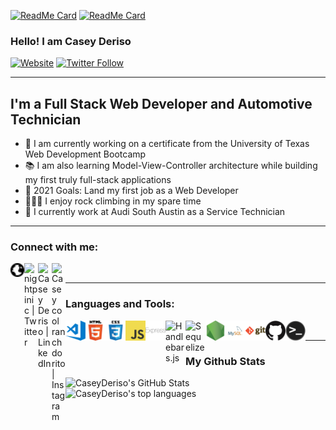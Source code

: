 [![ReadMe Card](https://github-readme-stats.vercel.app/api/pin/?username=CaseyDeriso&repo=Readme-Generator)](https://github.com/CaseyDeriso/Readme-generator)
[![ReadMe Card](https://github-readme-stats.vercel.app/api/pin/?username=JenniferFadare&repo=Wo-Ve-Mi)](https://github.com/JenniferFadare/Wo-Ve-Mi)

### Hello! I am Casey Deriso

[![Website](https://img.shields.io/website?label=My_portfolio&style=for-the-badge&url=http%3A%2F%2Fradiant-island-24187.herokuapp.com/)](http://www.caseyderiso.com)
[![Twitter Follow](https://img.shields.io/twitter/follow/nightpinic?color=1DA1F2&logo=twitter&style=for-the-badge)](https://twitter.com/intent/follow?original_referer=https%3A%2F%2Fgithub.com%2FCaseyDeriso&screen_name=nightpinic)

---

## I'm a Full Stack Web Developer and Automotive Technician

- 🌱 I am currently working on a certificate from the University of Texas Web Development Bootcamp
- 📚 I am also learning Model-View-Controller architecture while building my first truly full-stack applications 
- 🥅 2021 Goals: Land my first job as a Web Developer
- 🧗🏽‍♂️ I enjoy rock climbing in my spare time
- 🔧 I currently work at Audi South Austin as a Service Technician

---

### Connect with me:

[<img align="left" alt="My Portfolio" width="22px" src="https://raw.githubusercontent.com/iconic/open-iconic/master/svg/globe.svg" />][website]
[<img align="left" alt="nightpinic | Twitter" width="22px" src="https://cdn.jsdelivr.net/npm/simple-icons@v3/icons/twitter.svg" />][twitter]
[<img align="left" alt="Casey Deriso | LinkedIn" width="22px" src="https://cdn.jsdelivr.net/npm/simple-icons@v3/icons/linkedin.svg" />][linkedin]
[<img align="left" alt="Casey cool ranch dorito | Instagram" width="22px" src="https://cdn.jsdelivr.net/npm/simple-icons@v3/icons/instagram.svg" />][instagram]

<br />

---

### Languages and Tools:

<img align="left" alt="Visual Studio Code" width="32px" src="https://raw.githubusercontent.com/github/explore/80688e429a7d4ef2fca1e82350fe8e3517d3494d/topics/visual-studio-code/visual-studio-code.png" />
<img align="left" alt="HTML5" width="32px" src="https://raw.githubusercontent.com/github/explore/80688e429a7d4ef2fca1e82350fe8e3517d3494d/topics/html/html.png" />
<img align="left" alt="CSS3" width="32px" src="https://raw.githubusercontent.com/github/explore/80688e429a7d4ef2fca1e82350fe8e3517d3494d/topics/css/css.png" />
<!-- <img align="left" alt="Sass" width="32px" src="https://raw.githubusercontent.com/github/explore/80688e429a7d4ef2fca1e82350fe8e3517d3494d/topics/sass/sass.png" /> -->
<img align="left" alt="JavaScript" width="32px" src="https://raw.githubusercontent.com/github/explore/80688e429a7d4ef2fca1e82350fe8e3517d3494d/topics/javascript/javascript.png" />
<!-- <img align="left" alt="React" width="32px" src="https://raw.githubusercontent.com/github/explore/80688e429a7d4ef2fca1e82350fe8e3517d3494d/topics/react/react.png" /> -->
<img align="left" alt="Express" width="32px" src="https://raw.githubusercontent.com/github/explore/80688e429a7d4ef2fca1e82350fe8e3517d3494d/topics/express/express.png" />
<img align="left" alt="Handlebars.js" width="32px" src="https://handlebarsjs.com/images/handlebars_logo.png" />
<img align="left" alt="Sequelize" width="32px" src="https://camo.githubusercontent.com/58e35d08b53ec029f0e3e587a28a6f65777d352f797add843d153a0db60b9d7d/68747470733a2f2f692e696d6775722e636f6d2f79764559686e5a2e706e67" />
<img align="left" alt="Node.js" width="32px" src="https://raw.githubusercontent.com/github/explore/80688e429a7d4ef2fca1e82350fe8e3517d3494d/topics/nodejs/nodejs.png" />
<!-- <img align="left" alt="Deno" width="32px" src="https://raw.githubusercontent.com/github/explore/361e2821e2dea67711cde99c9c40ed357061cf27/topics/deno/deno.png" /> -->
<!-- <img align="left" alt="SQL" width="32px" src="https://raw.githubusercontent.com/github/explore/80688e429a7d4ef2fca1e82350fe8e3517d3494d/topics/sql/sql.png" /> -->
<img align="left" alt="MySQL" width="32px" src="https://raw.githubusercontent.com/github/explore/80688e429a7d4ef2fca1e82350fe8e3517d3494d/topics/mysql/mysql.png" />
<!-- <img align="left" alt="MongoDB" width="32px" src="https://raw.githubusercontent.com/github/explore/80688e429a7d4ef2fca1e82350fe8e3517d3494d/topics/mongodb/mongodb.png" /> -->
<img align="left" alt="Git" width="32px" src="https://raw.githubusercontent.com/github/explore/80688e429a7d4ef2fca1e82350fe8e3517d3494d/topics/git/git.png" />
<img align="left" alt="GitHub" width="32px" src="https://raw.githubusercontent.com/github/explore/78df643247d429f6cc873026c0622819ad797942/topics/github/github.png" />
<img align="left" alt="Terminal" width="32px" src="https://raw.githubusercontent.com/github/explore/80688e429a7d4ef2fca1e82350fe8e3517d3494d/topics/terminal/terminal.png" />

<br />

---

### My Github Stats

<img align="left" alt="CaseyDeriso's GitHub Stats" src="https://github-readme-stats.vercel.app/api?username=CaseyDeriso&show_icons=true&hide_border=true" />

<br />

<img align="left" alt="CaseyDeriso's top languages" src="https://github-readme-stats.vercel.app/api/top-langs/?username=CaseyDeriso&layout=compact&hide_border=true" />

<br />

[website]: http://caseyderiso.com
[twitter]: https://twitter.com/nightpinic
[instagram]: https://instagram.com/caseycollranchdorito
[linkedin]: https://linkedin.com/in/casey-deriso-b789409b/
